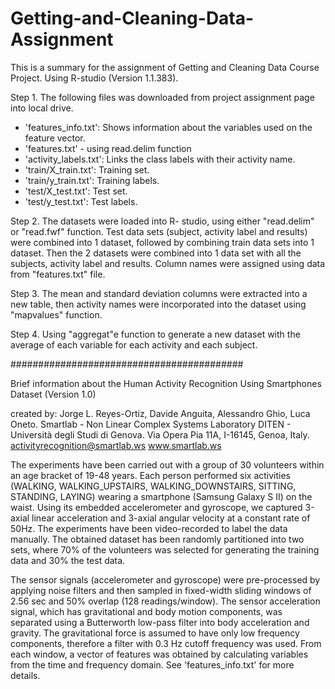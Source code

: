 # Getting-and-Cleaning-Data-Assignment
This is a summary for the assignment of Getting and Cleaning Data Course Project. Using R-studio (Version 1.1.383).

Step 1. 
The following files was downloaded from project assignment page into local drive.  

- 'features_info.txt': Shows information about the variables used on the feature vector.
- 'features.txt' - using read.delim function
- 'activity_labels.txt': Links the class labels with their activity name.
- 'train/X_train.txt': Training set.
- 'train/y_train.txt': Training labels.
- 'test/X_test.txt': Test set.
- 'test/y_test.txt': Test labels.

Step 2. The datasets were loaded into R- studio, using either "read.delim" or "read.fwf" function.  Test data sets (subject, activity label and results) were combined into 1 dataset, 
followed by combining train data sets into 1 dataset. Then the 2 datasets were combined into 1 data set with all the subjects, activity label and 
results. Column names were assigned using data from "features.txt" file.

Step 3. The mean and standard deviation columns were extracted into a new table, then activity names were incorporated into the dataset using "mapvalues" function. 

Step 4. Using "aggregat"e function to generate a new dataset with the average of each variable for each activity and each subject.


##########################################

Brief information about the Human Activity Recognition Using Smartphones Dataset (Version 1.0)

created by:
Jorge L. Reyes-Ortiz, Davide Anguita, Alessandro Ghio, Luca Oneto.
Smartlab - Non Linear Complex Systems Laboratory
DITEN - Università degli Studi di Genova.
Via Opera Pia 11A, I-16145, Genoa, Italy.
activityrecognition@smartlab.ws
www.smartlab.ws

The experiments have been carried out with a group of 30 volunteers within an age bracket of 19-48 years. Each person performed six activities (WALKING, WALKING_UPSTAIRS, WALKING_DOWNSTAIRS, SITTING, STANDING, LAYING) wearing a smartphone (Samsung Galaxy S II) on the waist. Using its embedded accelerometer and gyroscope, we captured 3-axial linear acceleration and 3-axial angular velocity at a constant rate of 50Hz. The experiments have been video-recorded to label the data manually. The obtained dataset has been randomly partitioned into two sets, where 70% of the volunteers was selected for generating the training data and 30% the test data. 

The sensor signals (accelerometer and gyroscope) were pre-processed by applying noise filters and then sampled in fixed-width sliding windows of 2.56 sec and 50% overlap (128 readings/window). The sensor acceleration signal, which has gravitational and body motion components, was separated using a Butterworth low-pass filter into body acceleration and gravity. The gravitational force is assumed to have only low frequency components, therefore a filter with 0.3 Hz cutoff frequency was used. From each window, a vector of features was obtained by calculating variables from the time and frequency domain. See 'features_info.txt' for more details. 
